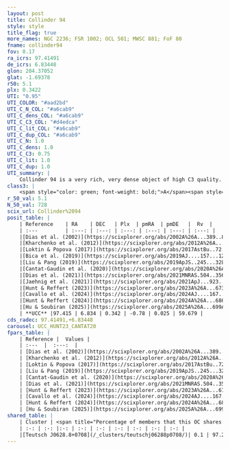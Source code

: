 ```yaml
---
layout: post
title: Collinder 94
style: style
title_flag: true
more_names: NGC 2236; FSR 1002; OCL 501; MWSC 881; FoF 80
fname: collinder94
fov: 0.17
ra_icrs: 97.41491
de_icrs: 6.83448
glon: 204.37052
glat: -1.69378
r50: 5.1
plx: 0.3422
UTI: "0.95"
UTI_COLOR: "#aad2bd"
UTI_C_N_COL: "#a6cab9"
UTI_C_dens_COL: "#a6cab9"
UTI_C_C3_COL: "#d4edca"
UTI_C_lit_COL: "#a6cab9"
UTI_C_dup_COL: "#a6cab9"
UTI_C_N: 1.0
UTI_C_dens: 1.0
UTI_C_C3: 0.75
UTI_C_lit: 1.0
UTI_C_dup: 1.0
UTI_summary: |
    Collinder 94 is a very rich, very dense object of high C3 quality. It is very well-studied in the literature. This object shares a very small percentage of members with a later reported entry.
class3: |
    <span style="color: green; font-weight: bold;">A</span><span style="color: #FFC300; font-weight: bold;">B</span>
r_50_val: 5.1
N_50_val: 728
scix_url: Collinder%2094
posit_table: |
    | Reference    | RA    | DEC   | Plx  | pmRA  | pmDE   |  Rv  |
    | :---         | :---: | :---: | :---: | :---: | :---: | :---: |
    |[Dias et al. (2002)](https://scixplorer.org/abs/2002A%26A...389..871D) | 97.412 | 6.83 | -- | -2.37 | -0.31 | -- |
    |[Kharchenko et al. (2012)](https://scixplorer.org/abs/2012A%26A...543A.156K) | 97.418 | 6.817 | -- | -1.95 | -1.41 | -- |
    |[Loktin & Popova (2017)](https://scixplorer.org/abs/2017AstBu..72..257L) | 97.41 | 6.831 | -- | -2.37 | -0.31 | -- |
    |[Bica et al. (2019)](https://scixplorer.org/abs/2019AJ....157...12B) | 97.43 | 6.839 | -- | -- | -- | -- |
    |[Liu & Pang (2019)](https://scixplorer.org/abs/2019ApJS..245...32L) | 97.422 | 6.83 | 0.36 | -0.685 | 0.028 | -- |
    |[Cantat-Gaudin et al. (2020)](https://scixplorer.org/abs/2020A%26A...640A...1C) | 97.416 | 6.834 | 0.35 | -0.752 | 0.01 | -- |
    |[Dias et al. (2021)](https://scixplorer.org/abs/2021MNRAS.504..356D) | 97.421 | 6.838 | 0.36 | -0.754 | -0.003 | 59.362 |
    |[Jaehnig et al. (2021)](https://scixplorer.org/abs/2021ApJ...923..129J) | 97.409 | 6.839 | 0.384 | -0.765 | 0.041 | -- |
    |[Hunt & Reffert (2023)](https://scixplorer.org/abs/2023A%26A...673A.114H) | 97.411 | 6.831 | 0.348 | -0.782 | 0.016 | 59.296 |
    |[Cavallo et al. (2024)](https://scixplorer.org/abs/2024AJ....167...12C) | 97.417 | 6.834 | 0.347 | -- | -- | -- |
    |[Hunt & Reffert (2024)](https://scixplorer.org/abs/2024A%26A...686A..42H) | 97.411 | 6.831 | 0.348 | -0.782 | 0.016 | 59.296 |
    |[Hu & Soubiran (2025)](https://scixplorer.org/abs/2025A%26A...699A.246H) | 97.417 | 6.834 | -- | -- | -- | -- |
    | **UCC** |97.415 | 6.834 | 0.342 | -0.78 | 0.025 | 59.679 | 
cds_radec: 97.41491,+6.83448
carousel: UCC_HUNT23_CANTAT20
fpars_table: |
    | Reference |  Values |
    | :---  |  :---:  |
    | [Dias et al. (2002)](https://scixplorer.org/abs/2002A%26A...389..871D) | `E(B-V)=0.479, Dist=2930.0, Age=8.538, [Fe/H]=-0.3` |
    | [Kharchenko et al. (2012)](https://scixplorer.org/abs/2012A%26A...543A.156K) | `e_bv=0.562, distance=2654, log_age=8.75` |
    | [Loktin & Popova (2017)](https://scixplorer.org/abs/2017AstBu..72..257L) | `E(B-V)=0.47, Dmod=12.361, logt=8.562` |
    | [Liu & Pang (2019)](https://scixplorer.org/abs/2019ApJS..245...32L) | `Age=1.18, Z=-0.25` |
    | [Cantat-Gaudin et al. (2020)](https://scixplorer.org/abs/2020A%26A...640A...1C) | `AVNN=1.05, DMNN=11.93, AgeNN=9.06` |
    | [Dias et al. (2021)](https://scixplorer.org/abs/2021MNRAS.504..356D) | `Av=1.651, Dist=2418, logage=8.951, [Fe/H]=-0.1` |
    | [Hunt & Reffert (2023)](https://scixplorer.org/abs/2023A%26A...673A.114H) | `AV50=1.381, diffAV50=1.118, MOD50=12.039, logAge50=8.931` |
    | [Cavallo et al. (2024)](https://scixplorer.org/abs/2024AJ....167...12C) | `AV50=1.49, dMod50=11.87, logAge50=9.03, [Fe/H]50=-0.07` |
    | [Hunt & Reffert (2024)](https://scixplorer.org/abs/2024A%26A...686A..42H) | `MassJ=3492.32` |
    | [Hu & Soubiran (2025)](https://scixplorer.org/abs/2025A%26A...699A.246H) | `MA22=-0.15, MA23f=-0.38, MA23g=-0.23, MZ23=-0.27, MK24=-0.31, MF24=-0.23` |
shared_table: |
    | Cluster | <span title="Percentage of members that this OC shares with the ones listed">%</span>   | RA   | DEC   | Plx   | pmRA  | pmDE  | Rv | UTI |
    | :-: | :-: |:-: | :-: | :-: | :-: | :-: | :-: | :-: |
    |[Teutsch J0628.8+0708](/_clusters/teutschj06288p0708/)| 0.1 | 97.25 | 7.15 | 0.26 | -0.3 | -0.2 | -- |0.05 |
---
```

